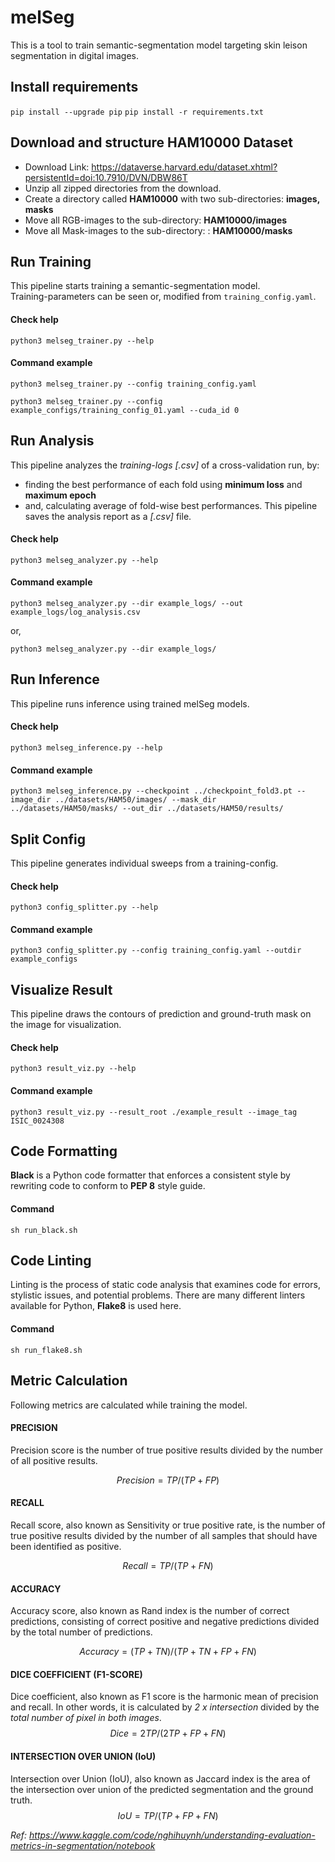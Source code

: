 # melSeg
This is a tool to train semantic-segmentation model targeting skin leison segmentation in digital images.

## Install requirements
`pip install --upgrade pip`
`pip install -r requirements.txt`

## Download and structure HAM10000 Dataset
- Download Link: https://dataverse.harvard.edu/dataset.xhtml?persistentId=doi:10.7910/DVN/DBW86T 
- Unzip all zipped directories from the download.
- Create a directory called **HAM10000** with two sub-directories: **images, masks**
- Move all RGB-images to the sub-directory: **HAM10000/images**
- Move all Mask-images to the sub-directory: : **HAM10000/masks**


## Run Training
This pipeline starts training a semantic-segmentation model.  
Training-parameters can be seen or, modified from `training_config.yaml`.

#### Check help
`python3 melseg_trainer.py --help`

#### Command example
`python3 melseg_trainer.py --config training_config.yaml`

`python3 melseg_trainer.py --config example_configs/training_config_01.yaml --cuda_id 0`


## Run Analysis
This pipeline analyzes the *training-logs [.csv]* of a cross-validation run, by:
- finding the best performance of each fold using **minimum loss** and **maximum epoch**
- and, calculating average of fold-wise best performances.
This pipeline saves the analysis report as a *[.csv]* file.

#### Check help
`python3 melseg_analyzer.py --help`

#### Command example
`python3 melseg_analyzer.py --dir example_logs/ --out example_logs/log_analysis.csv`

or,

`python3 melseg_analyzer.py --dir example_logs/`


## Run Inference
This pipeline runs inference using trained melSeg models.

#### Check help
`python3 melseg_inference.py --help`

#### Command example
`python3 melseg_inference.py --checkpoint ../checkpoint_fold3.pt --image_dir ../datasets/HAM50/images/ --mask_dir ../datasets/HAM50/masks/ --out_dir ../datasets/HAM50/results/`


## Split Config
This pipeline generates individual sweeps from a training-config.

#### Check help
`python3 config_splitter.py --help`

#### Command example
`python3 config_splitter.py --config training_config.yaml --outdir example_configs`

## Visualize Result
This pipeline draws the contours of prediction and ground-truth mask on the image for visualization.

#### Check help
`python3 result_viz.py --help`

#### Command example
`python3 result_viz.py --result_root ./example_result --image_tag ISIC_0024308`

## Code Formatting
**Black** is a Python code formatter that enforces a consistent style by rewriting code to conform to **PEP 8** style guide.

#### Command
`sh run_black.sh`

## Code Linting
Linting is the process of static code analysis that examines code for errors, stylistic issues, and potential problems. There are many different linters available for Python, **Flake8** is used here.

#### Command
`sh run_flake8.sh`

## Metric Calculation
Following metrics are calculated while training the model.   

#### PRECISION
Precision score is the number of true positive results divided by the number of all positive results.

$$Precision=TP/(TP+FP)$$

#### RECALL
Recall score, also known as Sensitivity or true positive rate, is the number of true positive results 
divided by the number of all samples that should have been identified as positive.

$$Recall=TP/(TP+FN)$$

#### ACCURACY
Accuracy score, also known as Rand index is the number of correct predictions, consisting of correct 
positive and negative predictions divided by the total number of predictions.

$$Accuracy=(TP+TN)/(TP+TN+FP+FN)$$

#### DICE COEFFICIENT (F1-SCORE)
Dice coefficient, also known as F1 score is the harmonic mean of precision and recall. 
In other words, it is calculated by *2 x intersection* divided by the *total number of pixel in both images*.
$$Dice=2TP/(2TP+FP+FN)$$

#### INTERSECTION OVER UNION (IoU)
Intersection over Union (IoU), also known as Jaccard index is the area of the intersection over union of the predicted segmentation and the ground truth.
$$IoU=TP/(TP+FP+FN)$$

*Ref: https://www.kaggle.com/code/nghihuynh/understanding-evaluation-metrics-in-segmentation/notebook*
